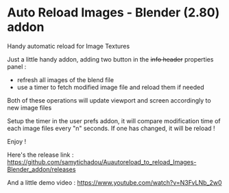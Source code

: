 # Auto Reload Images - Blender (2.80) addon

Handy automatic reload for Image Textures

Just a little handy addon, adding two button in the ~~info header~~ properties panel :
- refresh all images of the blend file
- use a timer to fetch modified image file and reload them if needed

Both of these operations will update viewport and screen accordingly to new image files

Setup the timer in the user prefs addon, it will compare modification time of each image files every "n" seconds. If one has changed, it will be reload !

Enjoy !

Here's the release link :
https://github.com/samytichadou/Auautoreload_to_reload_Images-Blender_addon/releases

And a little demo video :
https://www.youtube.com/watch?v=N3FvLNb_2w0
